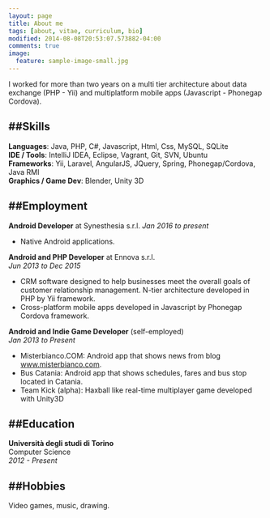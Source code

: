 ```yaml
---
layout: page
title: About me
tags: [about, vitae, curriculum, bio]
modified: 2014-08-08T20:53:07.573882-04:00
comments: true
image:
  feature: sample-image-small.jpg
---
```


I worked for more than two years on a multi tier architecture about data exchange (PHP - Yii) and multiplatform mobile apps (Javascript - Phonegap Cordova).

##Skills
------
**Languages**: Java, PHP, C#, Javascript, Html, Css, MySQL, SQLite  
**IDE / Tools**: IntelliJ IDEA, Eclipse, Vagrant, Git, SVN, Ubuntu  
**Frameworks**: Yii, Laravel, AngularJS, JQuery, Spring, Phonegap/Cordova, Java RMI  
**Graphics / Game Dev**: Blender, Unity 3D

##Employment
------

**Android Developer** at Synesthesia s.r.l.
*Jan 2016 to present*

- Native Android applications.

**Android and PHP Developer** at Ennova s.r.l.  
*Jun 2013 to Dec 2015*

- CRM software designed to help businesses meet the overall goals of customer relationship management. N-tier architecture developed in PHP by Yii framework.
- Cross-platform mobile apps developed in Javascript by Phonegap Cordova framework.

**Android and Indie Game Developer** (self-employed)  
*Jan 2013 to Present*

- Misterbianco.COM: Android app that shows news from blog www.misterbianco.com.
- Bus Catania: Android app that shows schedules, fares and bus stop located in Catania.
- Team Kick (alpha): Haxball like real-time multiplayer game developed with Unity3D

##Education
------

**Università degli studi di Torino**  
Computer Science  
*2012 - Present*

##Hobbies
------

Video games, music, drawing.